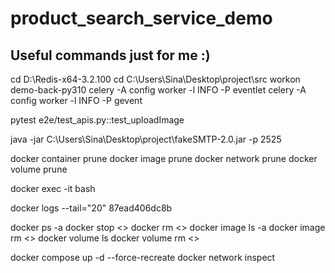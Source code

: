 # product_search_service_demo

## Useful commands just for me :)
cd D:\Redis-x64-3.2.100
cd C:\Users\Sina\Desktop\project\src
workon demo-back-py310
celery -A config worker -l INFO -P eventlet
celery -A config worker -l INFO -P gevent

pytest e2e/test_apis.py::test_uploadImage

<!-- https://www.acorel.nl/en/2022/03/fake-smtp-servers-for-testing/ -->
java -jar C:\Users\Sina\Desktop\project\fakeSMTP-2.0.jar -p 2525




docker container prune
docker image prune
docker network prune
docker volume prune

docker exec -it <containerID> bash

docker logs --tail="20" 87ead406dc8b

docker ps -a		docker stop <>			docker rm <>
docker image ls -a	docker image rm <>
docker volume ls    docker volume rm <>

docker compose up -d --force-recreate
docker network inspect <netID>

